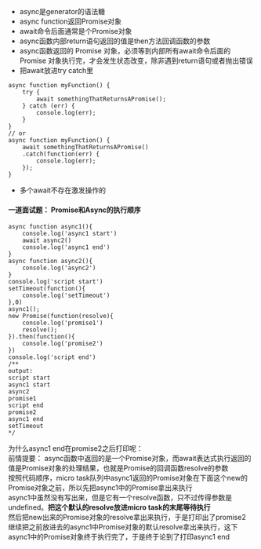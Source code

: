 - async是generator的语法糖  
- async function返回Promise对象  
- await命令后面通常是个Promise对象   
- async函数内部return语句返回的值是then方法回调函数的参数   
- async函数返回的 Promise 对象，必须等到内部所有await命令后面的 Promise 对象执行完，才会发生状态改变，除非遇到return语句或者抛出错误    
- 把await放进try catch里   
```
async function myFunction() {
	try {
		await somethingThatReturnsAPromise();
	} catch (err) {
		console.log(err);
	}
}
// or
async function myFunction() {
	await somethingThatReturnsAPromise()
	.catch(function(err) {
		console.log(err);
	});
}
```   
- 多个await不存在激发操作的

#### 一道面试题： Promise和Async的执行顺序  
```
async function async1(){
	console.log('async1 start')
	await async2()
	console.log('async1 end')
}
async function async2(){
	console.log('async2')
}
console.log('script start')
setTimeout(function(){
	console.log('setTimeout') 
},0)  
async1();
new Promise(function(resolve){
	console.log('promise1')
	resolve();
}).then(function(){
	console.log('promise2')
})
console.log('script end')
/** 
output: 
script start
async1 start
async2
promise1
script end
promise2
async1 end
setTimeout
*/
```
为什么async1 end在promise2之后打印呢：  
前情提要： async函数中返回的是一个Promise对象，而await表达式执行返回的值是Promise对象的处理结果，也就是Promise的回调函数resolve的参数   
按照代码顺序，micro task队列中async1返回的Promise对象在下面这个new的Promise对象之前，所以先把async1中的Promise拿出来执行   
async1中虽然没有写出来，但是它有一个resolve函数，只不过传得参数是undefined。**把这个默认的resolve放进micro task的末尾等待执行**  
然后把new出来的Promise对象的resolve拿出来执行，于是打印出了promise2   
继续把之前放进去的async1中Promise对象的默认resolve拿出来执行，这下async1中的Promise对象终于执行完了，于是终于论到了打印async1 end        